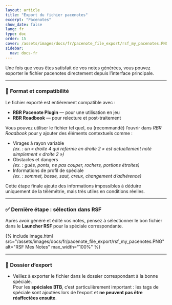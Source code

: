 ```yaml
---
layout: article
title: "Export du fichier pacenotes"
excerpt: "Pacenotes"
show_date: false
lang: fr
type: doc
order: 15
cover: /assets/images/docs/fr/pacenote_file_export/rsf_my_pacenotes.PNG
sidebar:
  nav: docs-fr
---
```


Une fois que vous êtes satisfait de vos notes générées, vous pouvez exporter le fichier pacenotes directement depuis l’interface principale.

---

### 📂 Format et compatibilité

Le fichier exporté est entièrement compatible avec :

- **RBR Pacenote Plugin** — pour une utilisation en jeu  
- **RBR Roadbook** — pour relecture et post-traitement

Vous pouvez utiliser le fichier tel quel, ou (recommandé) l’ouvrir dans *RBR Roadbook* pour y ajouter des éléments contextuels comme :

- Virages à rayon variable  
  *(ex. : un « droite 4 qui referme en droite 2 » est actuellement noté simplement « droite 2 »)*  
- Obstacles et dangers  
  *(ex. : gués, ponts, ne pas couper, rochers, portions étroites)*  
- Informations de profil de spéciale  
  *(ex. : sommet, bosse, saut, creux, changement d’adhérence)*

Cette étape finale ajoute des informations impossibles à déduire uniquement de la télémétrie, mais très utiles en conditions réelles.

---

### ✅ Dernière étape : sélection dans RSF

Après avoir généré et édité vos notes, pensez à sélectionner le bon fichier dans le **Launcher RSF** pour la spéciale correspondante.

{% include image.html
   src="/assets/images/docs/fr/pacenote_file_export/rsf_my_pacenotes.PNG"
   alt="RSF Mes Notes"
   max_width="100%" %}


---

### 📌 Dossier d’export

- Veillez à exporter le fichier dans le dossier correspondant à la bonne spéciale.  
  Pour les **spéciales BTB**, c’est particulièrement important : les tags de spéciale sont ajoutées lors de l’export et **ne peuvent pas être réaffectées ensuite**.
